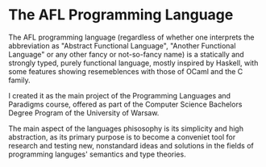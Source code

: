 # The AFL Programming Language

The AFL programming language (regardless of whether one interprets the abbreviation as "Abstract Functional Language", "Another Functional Language" or any other fancy or not-so-fancy name) is a statically 
and strongly typed, purely functional language, mostly inspired by Haskell, with some features showing resemeblences with those of OCaml and the C family.

I created it as the main project of the Programming Languages and Paradigms course, offered as part of the Computer Science Bachelors Degree Program of the University of Warsaw.

The main aspect of the languages phisosophy is its simplicity and high abstraction, as its primary purpose is to become a conveniet tool for research and testing new, nonstandard ideas and solutions in the fields 
of programming languges' semantics and type theories.
